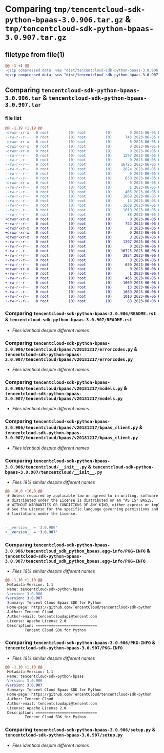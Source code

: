 # Comparing `tmp/tencentcloud-sdk-python-bpaas-3.0.906.tar.gz` & `tmp/tencentcloud-sdk-python-bpaas-3.0.907.tar.gz`

## filetype from file(1)

```diff
@@ -1 +1 @@
-gzip compressed data, was "dist/tencentcloud-sdk-python-bpaas-3.0.906.tar", last modified: Mon Jun  5 00:28:02 2023, max compression
+gzip compressed data, was "dist/tencentcloud-sdk-python-bpaas-3.0.907.tar", last modified: Tue Jun  6 02:19:59 2023, max compression
```

## Comparing `tencentcloud-sdk-python-bpaas-3.0.906.tar` & `tencentcloud-sdk-python-bpaas-3.0.907.tar`

### file list

```diff
@@ -1,19 +1,19 @@
-drwxr-xr-x   0 root         (0) root         (0)        0 2023-06-05 00:28:02.000000 tencentcloud-sdk-python-bpaas-3.0.906/
--rw-r--r--   0 root         (0) root         (0)      743 2023-06-05 00:28:02.000000 tencentcloud-sdk-python-bpaas-3.0.906/README.rst
-drwxr-xr-x   0 root         (0) root         (0)        0 2023-06-05 00:28:02.000000 tencentcloud-sdk-python-bpaas-3.0.906/tencentcloud/
-drwxr-xr-x   0 root         (0) root         (0)        0 2023-06-05 00:28:02.000000 tencentcloud-sdk-python-bpaas-3.0.906/tencentcloud/bpaas/
-drwxr-xr-x   0 root         (0) root         (0)        0 2023-06-05 00:28:02.000000 tencentcloud-sdk-python-bpaas-3.0.906/tencentcloud/bpaas/v20181217/
--rw-r--r--   0 root         (0) root         (0)     1297 2023-06-05 00:28:02.000000 tencentcloud-sdk-python-bpaas-3.0.906/tencentcloud/bpaas/v20181217/errorcodes.py
--rw-r--r--   0 root         (0) root         (0)        0 2023-06-05 00:28:02.000000 tencentcloud-sdk-python-bpaas-3.0.906/tencentcloud/bpaas/v20181217/__init__.py
--rw-r--r--   0 root         (0) root         (0)    16725 2023-06-05 00:28:02.000000 tencentcloud-sdk-python-bpaas-3.0.906/tencentcloud/bpaas/v20181217/models.py
--rw-r--r--   0 root         (0) root         (0)     2824 2023-06-05 00:28:02.000000 tencentcloud-sdk-python-bpaas-3.0.906/tencentcloud/bpaas/v20181217/bpaas_client.py
--rw-r--r--   0 root         (0) root         (0)        0 2023-06-05 00:28:02.000000 tencentcloud-sdk-python-bpaas-3.0.906/tencentcloud/bpaas/__init__.py
--rw-r--r--   0 root         (0) root         (0)      630 2023-06-05 00:28:02.000000 tencentcloud-sdk-python-bpaas-3.0.906/tencentcloud/__init__.py
-drwxr-xr-x   0 root         (0) root         (0)        0 2023-06-05 00:28:02.000000 tencentcloud-sdk-python-bpaas-3.0.906/tencentcloud_sdk_python_bpaas.egg-info/
--rw-r--r--   0 root         (0) root         (0)        1 2023-06-05 00:28:02.000000 tencentcloud-sdk-python-bpaas-3.0.906/tencentcloud_sdk_python_bpaas.egg-info/dependency_links.txt
--rw-r--r--   0 root         (0) root         (0)      465 2023-06-05 00:28:02.000000 tencentcloud-sdk-python-bpaas-3.0.906/tencentcloud_sdk_python_bpaas.egg-info/SOURCES.txt
--rw-r--r--   0 root         (0) root         (0)     1669 2023-06-05 00:28:02.000000 tencentcloud-sdk-python-bpaas-3.0.906/tencentcloud_sdk_python_bpaas.egg-info/PKG-INFO
--rw-r--r--   0 root         (0) root         (0)       13 2023-06-05 00:28:02.000000 tencentcloud-sdk-python-bpaas-3.0.906/tencentcloud_sdk_python_bpaas.egg-info/top_level.txt
--rw-r--r--   0 root         (0) root         (0)     1669 2023-06-05 00:28:02.000000 tencentcloud-sdk-python-bpaas-3.0.906/PKG-INFO
--rw-r--r--   0 root         (0) root         (0)     1010 2023-06-05 00:28:02.000000 tencentcloud-sdk-python-bpaas-3.0.906/setup.py
--rw-r--r--   0 root         (0) root         (0)       88 2023-06-05 00:28:02.000000 tencentcloud-sdk-python-bpaas-3.0.906/setup.cfg
+drwxr-xr-x   0 root         (0) root         (0)        0 2023-06-06 02:19:59.000000 tencentcloud-sdk-python-bpaas-3.0.907/
+-rw-r--r--   0 root         (0) root         (0)      743 2023-06-06 02:19:59.000000 tencentcloud-sdk-python-bpaas-3.0.907/README.rst
+drwxr-xr-x   0 root         (0) root         (0)        0 2023-06-06 02:19:59.000000 tencentcloud-sdk-python-bpaas-3.0.907/tencentcloud/
+drwxr-xr-x   0 root         (0) root         (0)        0 2023-06-06 02:19:59.000000 tencentcloud-sdk-python-bpaas-3.0.907/tencentcloud/bpaas/
+drwxr-xr-x   0 root         (0) root         (0)        0 2023-06-06 02:19:59.000000 tencentcloud-sdk-python-bpaas-3.0.907/tencentcloud/bpaas/v20181217/
+-rw-r--r--   0 root         (0) root         (0)     1297 2023-06-06 02:19:59.000000 tencentcloud-sdk-python-bpaas-3.0.907/tencentcloud/bpaas/v20181217/errorcodes.py
+-rw-r--r--   0 root         (0) root         (0)        0 2023-06-06 02:19:59.000000 tencentcloud-sdk-python-bpaas-3.0.907/tencentcloud/bpaas/v20181217/__init__.py
+-rw-r--r--   0 root         (0) root         (0)    16725 2023-06-06 02:19:59.000000 tencentcloud-sdk-python-bpaas-3.0.907/tencentcloud/bpaas/v20181217/models.py
+-rw-r--r--   0 root         (0) root         (0)     2824 2023-06-06 02:19:59.000000 tencentcloud-sdk-python-bpaas-3.0.907/tencentcloud/bpaas/v20181217/bpaas_client.py
+-rw-r--r--   0 root         (0) root         (0)        0 2023-06-06 02:19:59.000000 tencentcloud-sdk-python-bpaas-3.0.907/tencentcloud/bpaas/__init__.py
+-rw-r--r--   0 root         (0) root         (0)      630 2023-06-06 02:19:59.000000 tencentcloud-sdk-python-bpaas-3.0.907/tencentcloud/__init__.py
+drwxr-xr-x   0 root         (0) root         (0)        0 2023-06-06 02:19:59.000000 tencentcloud-sdk-python-bpaas-3.0.907/tencentcloud_sdk_python_bpaas.egg-info/
+-rw-r--r--   0 root         (0) root         (0)        1 2023-06-06 02:19:59.000000 tencentcloud-sdk-python-bpaas-3.0.907/tencentcloud_sdk_python_bpaas.egg-info/dependency_links.txt
+-rw-r--r--   0 root         (0) root         (0)      465 2023-06-06 02:19:59.000000 tencentcloud-sdk-python-bpaas-3.0.907/tencentcloud_sdk_python_bpaas.egg-info/SOURCES.txt
+-rw-r--r--   0 root         (0) root         (0)     1669 2023-06-06 02:19:59.000000 tencentcloud-sdk-python-bpaas-3.0.907/tencentcloud_sdk_python_bpaas.egg-info/PKG-INFO
+-rw-r--r--   0 root         (0) root         (0)       13 2023-06-06 02:19:59.000000 tencentcloud-sdk-python-bpaas-3.0.907/tencentcloud_sdk_python_bpaas.egg-info/top_level.txt
+-rw-r--r--   0 root         (0) root         (0)     1669 2023-06-06 02:19:59.000000 tencentcloud-sdk-python-bpaas-3.0.907/PKG-INFO
+-rw-r--r--   0 root         (0) root         (0)     1010 2023-06-06 02:19:59.000000 tencentcloud-sdk-python-bpaas-3.0.907/setup.py
+-rw-r--r--   0 root         (0) root         (0)       88 2023-06-06 02:19:59.000000 tencentcloud-sdk-python-bpaas-3.0.907/setup.cfg
```

### Comparing `tencentcloud-sdk-python-bpaas-3.0.906/README.rst` & `tencentcloud-sdk-python-bpaas-3.0.907/README.rst`

 * *Files identical despite different names*

### Comparing `tencentcloud-sdk-python-bpaas-3.0.906/tencentcloud/bpaas/v20181217/errorcodes.py` & `tencentcloud-sdk-python-bpaas-3.0.907/tencentcloud/bpaas/v20181217/errorcodes.py`

 * *Files identical despite different names*

### Comparing `tencentcloud-sdk-python-bpaas-3.0.906/tencentcloud/bpaas/v20181217/models.py` & `tencentcloud-sdk-python-bpaas-3.0.907/tencentcloud/bpaas/v20181217/models.py`

 * *Files identical despite different names*

### Comparing `tencentcloud-sdk-python-bpaas-3.0.906/tencentcloud/bpaas/v20181217/bpaas_client.py` & `tencentcloud-sdk-python-bpaas-3.0.907/tencentcloud/bpaas/v20181217/bpaas_client.py`

 * *Files identical despite different names*

### Comparing `tencentcloud-sdk-python-bpaas-3.0.906/tencentcloud/__init__.py` & `tencentcloud-sdk-python-bpaas-3.0.907/tencentcloud/__init__.py`

 * *Files 19% similar despite different names*

```diff
@@ -10,8 +10,8 @@
 # Unless required by applicable law or agreed to in writing, software
 # distributed under the License is distributed on an "AS IS" BASIS,
 # WITHOUT WARRANTIES OR CONDITIONS OF ANY KIND, either express or implied.
 # See the License for the specific language governing permissions and
 # limitations under the License.
 
 
-__version__ = '3.0.906'
+__version__ = '3.0.907'
```

### Comparing `tencentcloud-sdk-python-bpaas-3.0.906/tencentcloud_sdk_python_bpaas.egg-info/PKG-INFO` & `tencentcloud-sdk-python-bpaas-3.0.907/tencentcloud_sdk_python_bpaas.egg-info/PKG-INFO`

 * *Files 16% similar despite different names*

```diff
@@ -1,10 +1,10 @@
 Metadata-Version: 1.1
 Name: tencentcloud-sdk-python-bpaas
-Version: 3.0.906
+Version: 3.0.907
 Summary: Tencent Cloud Bpaas SDK for Python
 Home-page: https://github.com/TencentCloud/tencentcloud-sdk-python
 Author: Tencent Cloud
 Author-email: tencentcloudapi@tencent.com
 License: Apache License 2.0
 Description: ============================
         Tencent Cloud SDK for Python
```

### Comparing `tencentcloud-sdk-python-bpaas-3.0.906/PKG-INFO` & `tencentcloud-sdk-python-bpaas-3.0.907/PKG-INFO`

 * *Files 16% similar despite different names*

```diff
@@ -1,10 +1,10 @@
 Metadata-Version: 1.1
 Name: tencentcloud-sdk-python-bpaas
-Version: 3.0.906
+Version: 3.0.907
 Summary: Tencent Cloud Bpaas SDK for Python
 Home-page: https://github.com/TencentCloud/tencentcloud-sdk-python
 Author: Tencent Cloud
 Author-email: tencentcloudapi@tencent.com
 License: Apache License 2.0
 Description: ============================
         Tencent Cloud SDK for Python
```

### Comparing `tencentcloud-sdk-python-bpaas-3.0.906/setup.py` & `tencentcloud-sdk-python-bpaas-3.0.907/setup.py`

 * *Files identical despite different names*

